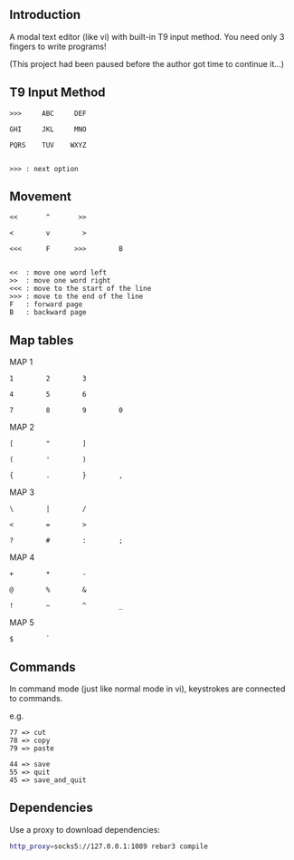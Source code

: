 ## Introduction

A modal text editor (like vi) with built-in T9 input method. You need only 3 fingers to write programs!

(This project had been paused before the author got time to continue it...)


## T9 Input Method

```
>>>     ABC     DEF

GHI     JKL     MNO

PQRS    TUV    WXYZ


>>> : next option
```


## Movement

```
<<       ^       >>

<        v        >

<<<      F      >>>        B


<<  : move one word left
>>  : move one word right
<<< : move to the start of the line
>>> : move to the end of the line
F   : forward page
B   : backward page
```


## Map tables

MAP 1

```
1        2        3

4        5        6

7        8        9        0
```

MAP 2

```
[        "        ]

(        '        )

{        .        }        ,
```


MAP 3

```
\        |        /

<        =        >

?        #        :        ;
```

MAP 4

```
+        *        -

@        %        &

!        ~        ^        _
```

MAP 5

```
$        `
```

## Commands

In command mode (just like normal mode in vi), keystrokes are connected to commands.

e.g.

```
77 => cut
78 => copy
79 => paste

44 => save
55 => quit
45 => save_and_quit
```

## Dependencies

Use a proxy to download dependencies:

```sh
http_proxy=socks5://127.0.0.1:1089 rebar3 compile
```
